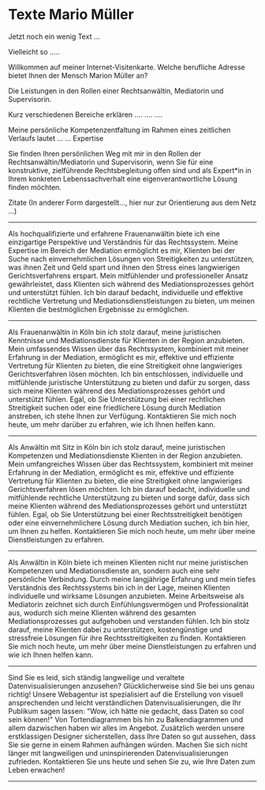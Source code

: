# Texte Mario Müller

Jetzt noch ein wenig Text …

Vielleicht so …..

Willkommen auf meiner Internet-Visitenkarte. Welche berufliche Adresse bietet Ihnen der Mensch Marion Müller an? 

Die Leistungen in den Rollen einer Rechtsanwältin, Mediatorin und Supervisorin. 

Kurz verschiedenen Bereiche erklären 
….
….
….

Meine persönliche Kompetenzentfaltung im Rahmen eines zeitlichen Verlaufs lautet
…
…
Expertise 

Sie finden Ihren persönlichen Weg mit mir in den Rollen der Rechtsanwältin/Mediatorin und Supervisorin, wenn Sie für eine konstruktive, zielführende Rechtsbegleitung offen sind und als Expert*in in Ihrem konkreten Lebenssachverhalt eine eigenverantwortliche Lösung finden möchten. 

Zitate 
(In anderer Form dargestellt…, hier nur zur Orientierung aus dem Netz …)

---

Als hochqualifizierte und erfahrene Frauenanwältin biete ich eine einzigartige Perspektive und Verständnis für das Rechtssystem. Meine Expertise im Bereich der Mediation ermöglicht es mir, Klienten bei der Suche nach einvernehmlichen Lösungen von Streitigkeiten zu unterstützen, was ihnen Zeit und Geld spart und ihnen den Stress eines langwierigen Gerichtsverfahrens erspart. Mein mitfühlender und professioneller Ansatz gewährleistet, dass Klienten sich während des Mediationsprozesses gehört und unterstützt fühlen. Ich bin darauf bedacht, individuelle und effektive rechtliche Vertretung und Mediationsdienstleistungen zu bieten, um meinen Klienten die bestmöglichen Ergebnisse zu ermöglichen.

---
Als Frauenanwältin in Köln bin ich stolz darauf, meine juristischen Kenntnisse und Mediationsdienste für Klienten in der Region anzubieten. Mein umfassendes Wissen über das Rechtssystem, kombiniert mit meiner Erfahrung in der Mediation, ermöglicht es mir, effektive und effiziente Vertretung für Klienten zu bieten, die eine Streitigkeit ohne langwieriges Gerichtsverfahren lösen möchten. Ich bin entschlossen, individuelle und mitfühlende juristische Unterstützung zu bieten und dafür zu sorgen, dass sich meine Klienten während des Mediationsprozesses gehört und unterstützt fühlen. Egal, ob Sie Unterstützung bei einer rechtlichen Streitigkeit suchen oder eine friedlichere Lösung durch Mediation anstreben, ich stehe Ihnen zur Verfügung. Kontaktieren Sie mich noch heute, um mehr darüber zu erfahren, wie ich Ihnen helfen kann.

---
Als Anwältin mit Sitz in Köln bin ich stolz darauf, meine juristischen Kompetenzen und Mediationsdienste Klienten in der Region anzubieten. Mein umfangreiches Wissen über das Rechtssystem, kombiniert mit meiner Erfahrung in der Mediation, ermöglicht es mir, effektive und effiziente Vertretung für Klienten zu bieten, die eine Streitigkeit ohne langwieriges Gerichtsverfahren lösen möchten. Ich bin darauf bedacht, individuelle und mitfühlende rechtliche Unterstützung zu bieten und sorge dafür, dass sich meine Klienten während des Mediationsprozesses gehört und unterstützt fühlen. Egal, ob Sie Unterstützung bei einer Rechtsstreitigkeit benötigen oder eine einvernehmlichere Lösung durch Mediation suchen, ich bin hier, um Ihnen zu helfen. Kontaktieren Sie mich noch heute, um mehr über meine Dienstleistungen zu erfahren.

---

Als Anwältin in Köln biete ich meinen Klienten nicht nur meine juristischen Kompetenzen und Mediationsdienste an, sondern auch eine sehr persönliche Verbindung. Durch meine langjährige Erfahrung und mein tiefes Verständnis des Rechtssystems bin ich in der Lage, meinen Klienten individuelle und wirksame Lösungen anzubieten. Meine Arbeitsweise als Mediatorin zeichnet sich durch Einfühlungsvermögen und Professionalität aus, wodurch sich meine Klienten während des gesamten Mediationsprozesses gut aufgehoben und verstanden fühlen. Ich bin stolz darauf, meine Klienten dabei zu unterstützen, kostengünstige und stressfreie Lösungen für ihre Rechtsstreitigkeiten zu finden. Kontaktieren Sie mich noch heute, um mehr über meine Dienstleistungen zu erfahren und wie ich Ihnen helfen kann.

---

Sind Sie es leid, sich ständig langweilige und veraltete Datenvisualisierungen anzusehen? Glücklicherweise sind Sie bei uns genau richtig! Unsere Webagentur ist spezialisiert auf die Erstellung von visuell ansprechenden und leicht verständlichen Datenvisualisierungen, die Ihr Publikum sagen lassen: "Wow, ich hätte nie gedacht, dass Daten so cool sein können!" Von Tortendiagrammen bis hin zu Balkendiagrammen und allem dazwischen haben wir alles im Angebot. Zusätzlich werden unsere erstklassigen Designer sicherstellen, dass Ihre Daten so gut aussehen, dass Sie sie gerne in einem Rahmen aufhängen würden. Machen Sie sich nicht länger mit langweiligen und uninspirierenden Datenvisualisierungen zufrieden. Kontaktieren Sie uns heute und sehen Sie zu, wie Ihre Daten zum Leben erwachen!

---
